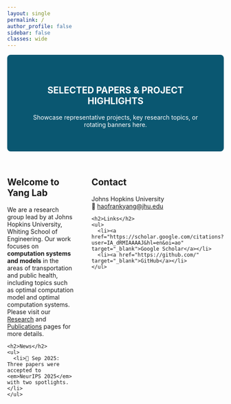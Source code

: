```yaml
---
layout: single
permalink: /
author_profile: false
sidebar: false
classes: wide
---
```


<!-- Page-local styles: 仅影响此页，保证两列一定生效 -->
<style>
  /* 顶部横幅样式 */
  .home-banner{
    text-align:center; background-color:#0a5771; color:#fff;
    padding:40px; border-radius:8px; margin-bottom:30px;
  }
  /* 两列布局（左：Welcome/News；右：Contact/Links） */
  .home-grid{
    display:grid; grid-template-columns: 2fr 1fr; gap:40px; align-items:start;
  }
  @media (max-width: 900px){
    .home-grid{ grid-template-columns: 1fr; } /* 小屏改为单列 */
  }
</style>

<div class="home-banner">
  <h2>SELECTED PAPERS & PROJECT HIGHLIGHTS</h2>
  <p>Showcase representative projects, key research topics, or rotating banners here.</p>
</div>

<div class="home-grid">

  <section>
    <h2>Welcome to Yang Lab</h2>
    <p>
      We are a research group lead by  at Johns Hopkins University, Whiting School of Engineering.
      Our work focuses on <strong>computation systems and models</strong> in the areas of transportation and public health, including topics such as optimal computation model and optimal computation systems.
      Please visit our <a href="{{ '/research/' | relative_url }}">Research</a> and
      <a href="{{ '/publications/' | relative_url }}">Publications</a> pages for more details.
    </p>

    <h2>News</h2>
    <ul>
      <li>🎉 Sep 2025: Three papers were accepted to <em>NeurIPS 2025</em> with two spotlights.</li>
    </ul>
  </section>

  <aside>
    <h2>Contact</h2>
    <p>
      Johns Hopkins University<br>
      📧 <a href="mailto:haofrankyang@jhu.edu">haofrankyang@jhu.edu</a>
    </p>

    <h2>Links</h2>
    <ul>
      <li><a href="https://scholar.google.com/citations?user=IA_dRMIAAAAJ&hl=en&oi=ao" target="_blank">Google Scholar</a></li>
      <li><a href="https://github.com/" target="_blank">GitHub</a></li>
    </ul>
  </aside>

</div>
